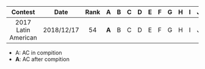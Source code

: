 |              Contest              |    Date    | Rank |   A   |   B   |  C   |   D   |   E   |  F   |  G   |  H   |  I   |   J   |   K   |   L   |   M   |
| :-------------------------------: | :--------: | :--: | :---: | :---: | :--: | :---: | :---: | :--: | :--: | :--: | :--: | :---: | :---: | :---: | :---: |
|        2017 Latin American        | 2018/12/17 |  54  | **A** |   B   |  C   |   D   |   E   |  F   |  G   |  H   |  I   |   J   | **K** | **L** | **M** |


* A: AC in compition
* **A**: AC after compition

